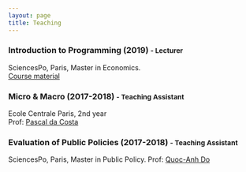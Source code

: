 ```yaml
---
layout: page
title: Teaching
---
```


### Introduction to Programming (2019) <small> - Lecturer </small>

SciencesPo, Paris, Master in Economics.  
[Course material](https://github.com/CMS27/IP2019)

### Micro & Macro (2017-2018) <small> - Teaching Assistant </small>

Ecole Centrale Paris, 2nd year  
Prof: [Pascal da Costa](https://scholar.google.fr/citations?user=TVsjYcRrvDEC&hl=fr)

### Evaluation of Public Policies (2017-2018) <small> - Teaching Assistant </small>

SciencesPo, Paris, Master in Public Policy. 
Prof: [Quoc-Anh Do](https://sites.google.com/site/qaquocanhdo/)
